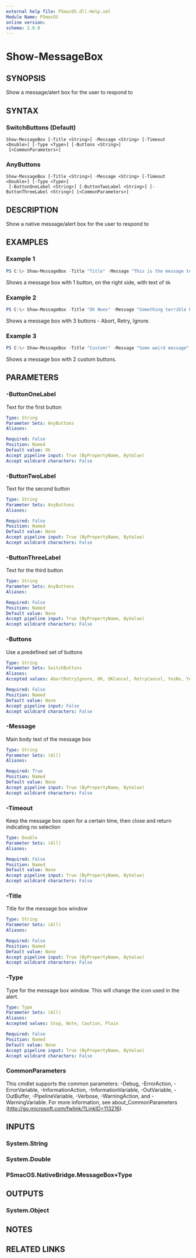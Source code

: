 ```yaml
---
external help file: PSmacOS.dll-Help.xml
Module Name: PSmacOS
online version:
schema: 2.0.0
---
```


# Show-MessageBox

## SYNOPSIS
Show a message/alert box for the user to respond to

## SYNTAX

### SwitchButtons (Default)
```
Show-MessageBox [-Title <String>] -Message <String> [-Timeout <Double>] [-Type <Type>] [-Buttons <String>]
 [<CommonParameters>]
```

### AnyButtons
```
Show-MessageBox [-Title <String>] -Message <String> [-Timeout <Double>] [-Type <Type>]
 [-ButtonOneLabel <String>] [-ButtonTwoLabel <String>] [-ButtonThreeLabel <String>] [<CommonParameters>]
```

## DESCRIPTION
Show a native message/alert box for the user to respond to

## EXAMPLES

### Example 1
```powershell
PS C:\> Show-MessageBox -Title "Title" -Message "This is the message text.  It is important." -Buttons "OK"
```

Shows a message box with 1 button, on the right side, with text of `Ok`

### Example 2
```powershell
PS C:\> Show-MessageBox -Title "Oh Noes" -Message "Something terrible happened." -Buttons "AbortRetryIgnore"
```

Shows a message box with 3 buttons - Abort, Retry, Ignore.

### Example 3
```powershell
PS C:\> Show-MessageBox -Title "Custom!" -Message "Some weird message" -ButtonOneLabel "Push Me" -ButtonTwoLabel "Don't Push Me"
```

Shows a message box with 2 custom buttons.


## PARAMETERS

### -ButtonOneLabel
Text for the first button

```yaml
Type: String
Parameter Sets: AnyButtons
Aliases:

Required: False
Position: Named
Default value: Ok
Accept pipeline input: True (ByPropertyName, ByValue)
Accept wildcard characters: False
```

### -ButtonTwoLabel
Text for the second button

```yaml
Type: String
Parameter Sets: AnyButtons
Aliases:

Required: False
Position: Named
Default value: None
Accept pipeline input: True (ByPropertyName, ByValue)
Accept wildcard characters: False
```

### -ButtonThreeLabel
Text for the third button

```yaml
Type: String
Parameter Sets: AnyButtons
Aliases:

Required: False
Position: Named
Default value: None
Accept pipeline input: True (ByPropertyName, ByValue)
Accept wildcard characters: False
```

### -Buttons
Use a predefined set of buttons

```yaml
Type: String
Parameter Sets: SwitchButtons
Aliases:
Accepted values: AbortRetryIgnore, OK, OKCancel, RetryCancel, YesNo, YesNoCancel

Required: False
Position: Named
Default value: None
Accept pipeline input: False
Accept wildcard characters: False
```

### -Message
Main body text of the message box

```yaml
Type: String
Parameter Sets: (All)
Aliases:

Required: True
Position: Named
Default value: None
Accept pipeline input: True (ByPropertyName, ByValue)
Accept wildcard characters: False
```

### -Timeout
Keep the message box open for a certain time, then close and return indicating no selection

```yaml
Type: Double
Parameter Sets: (All)
Aliases:

Required: False
Position: Named
Default value: None
Accept pipeline input: True (ByPropertyName, ByValue)
Accept wildcard characters: False
```

### -Title
Title for the message box window

```yaml
Type: String
Parameter Sets: (All)
Aliases:

Required: False
Position: Named
Default value: None
Accept pipeline input: True (ByPropertyName, ByValue)
Accept wildcard characters: False
```

### -Type
Type for the message box window.  This will change the icon used in the alert.

```yaml
Type: Type
Parameter Sets: (All)
Aliases:
Accepted values: Stop, Note, Caution, Plain

Required: False
Position: Named
Default value: None
Accept pipeline input: True (ByPropertyName, ByValue)
Accept wildcard characters: False
```

### CommonParameters
This cmdlet supports the common parameters: -Debug, -ErrorAction, -ErrorVariable, -InformationAction, -InformationVariable, -OutVariable, -OutBuffer, -PipelineVariable, -Verbose, -WarningAction, and -WarningVariable.
For more information, see about_CommonParameters (http://go.microsoft.com/fwlink/?LinkID=113216).

## INPUTS

### System.String
### System.Double
### PSmacOS.NativeBridge.MessageBox+Type
## OUTPUTS

### System.Object
## NOTES

## RELATED LINKS
